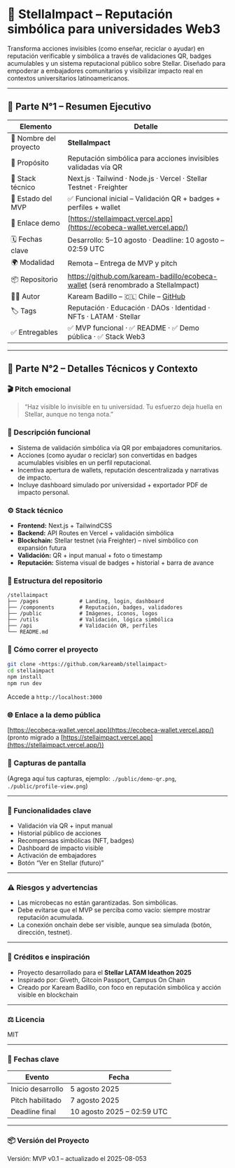 # 🌟 StellaImpact – Reputación simbólica para universidades Web3

Transforma acciones invisibles (como enseñar, reciclar o ayudar) en reputación verificable y simbólica a través de validaciones QR, badges acumulables y un sistema reputacional público sobre Stellar. Diseñado para empoderar a embajadores comunitarios y visibilizar impacto real en contextos universitarios latinoamericanos.

---

## 🔹 Parte N°1 – Resumen Ejecutivo

| Elemento | Detalle |
| --- | --- |
| 🧠 Nombre del proyecto | **StellaImpact** |
| 🎯 Propósito | Reputación simbólica para acciones invisibles validadas vía QR |
| 🧱 Stack técnico | Next.js · Tailwind · Node.js · Vercel · Stellar Testnet · Freighter |
| 🔧 Estado del MVP | ✅ Funcional inicial – Validación QR + badges + perfiles + wallet |
| 🧪 Enlace demo | [https://stellaimpact.vercel.app](https://ecobeca-wallet.vercel.app/) |
| 🗓️ Fechas clave | Desarrollo: 5–10 agosto · Deadline: 10 agosto – 02:59 UTC |
| 🌍 Modalidad | Remota – Entrega de MVP y pitch |
| 📦 Repositorio | https://github.com/kaream-badillo/ecobeca-wallet (será renombrado a StellaImpact) |
| 🧑‍💻 Autor | Kaream Badillo – 🇨🇱 Chile – [GitHub](https://github.com/kareamb) |
| 🏷️ Tags | Reputación · Educación · DAOs · Identidad · NFTs · LATAM · Stellar |
| ✅ Entregables | ✅ MVP funcional · ✅ README · ✅ Demo pública · ✅ Stack Web3 |

---

## 🔹 Parte N°2 – Detalles Técnicos y Contexto

### 🎬 Pitch emocional

> “Haz visible lo invisible en tu universidad. Tu esfuerzo deja huella en Stellar, aunque no tenga nota.”
> 

### 🧠 Descripción funcional

- Sistema de validación simbólica vía QR por embajadores comunitarios.
- Acciones (como ayudar o reciclar) son convertidas en badges acumulables visibles en un perfil reputacional.
- Incentiva apertura de wallets, reputación descentralizada y narrativas de impacto.
- Incluye dashboard simulado por universidad + exportador PDF de impacto personal.

### ⚙️ Stack técnico

- **Frontend:** Next.js + TailwindCSS
- **Backend:** API Routes en Vercel + validación simbólica
- **Blockchain:** Stellar testnet (via Freighter) – nivel simbólico con expansión futura
- **Validación:** QR + input manual + foto o timestamp
- **Reputación:** Sistema visual de badges + historial + barra de avance

### 📂 Estructura del repositorio

```
/stellaimpact
├── /pages             # Landing, login, dashboard
├── /components        # Reputación, badges, validadores
├── /public            # Imágenes, íconos, logos
├── /utils             # Validación, lógica simbólica
├── /api               # Validación QR, perfiles
└── README.md

```

### 🧪 Cómo correr el proyecto

```bash
git clone <https://github.com/kareamb/stellaimpact>
cd stellaimpact
npm install
npm run dev

```

Accede a `http://localhost:3000`

### 🌐 Enlace a la demo pública

[https://ecobeca-wallet.vercel.app](https://ecobeca-wallet.vercel.app/) (pronto migrado a [https://stellaimpact.vercel.app](https://stellaimpact.vercel.app/))

### 📸 Capturas de pantalla

(Agrega aquí tus capturas, ejemplo: `./public/demo-qr.png`, `./public/profile-view.png`)

---

### 🧪 Funcionalidades clave

- Validación vía QR + input manual
- Historial público de acciones
- Recompensas simbólicas (NFT, badges)
- Dashboard de impacto visible
- Activación de embajadores
- Botón “Ver en Stellar (futuro)”

---

### ⚠️ Riesgos y advertencias

- Las microbecas no están garantizadas. Son simbólicas.
- Debe evitarse que el MVP se perciba como vacío: siempre mostrar reputación acumulada.
- La conexión onchain debe ser visible, aunque sea simulada (botón, dirección, testnet).

---

### 🧪 Créditos e inspiración

- Proyecto desarrollado para el **Stellar LATAM Ideathon 2025**
- Inspirado por: Giveth, Gitcoin Passport, Campus On Chain
- Creado por Kaream Badillo, con foco en reputación simbólica y acción visible en blockchain

---

### ⚖️ Licencia

MIT

---

### 📅 Fechas clave

| Evento | Fecha |
| --- | --- |
| Inicio desarrollo | 5 agosto 2025 |
| Pitch habilitado | 7 agosto 2025 |
| Deadline final | 10 agosto 2025 – 02:59 UTC |

---

### 📦 Versión del Proyecto

Versión: MVP v0.1 – actualizado el 2025-08-053